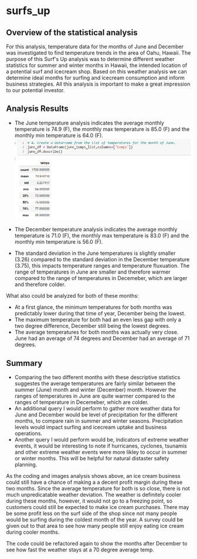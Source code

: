 # surfs_up



## Overview of the statistical analysis
For this analysis, temperature data for the months of June and December was investigated to find temperature trends in the area of Oahu, Hawaii. 
The purpose of this Surf's Up analysis was to determine different weather statistics for summer and winter months in Hawaii, the intended location of a potential surf and icecream shop. Based on this weather analysis we can determine ideal months for surfing and icecream consumption and inform business strategies.
All this analysis is important to make a great impression to our potential investor.



## Analysis Results
* The June temperature analysis indicates the average monthly temperature is 74.9 (F), the monthly max temperature is 85.0 (F) and the monthly min temperature is 64.0 (F).
![alt text](https://github.com/salvamike/surfs_up/blob/main/Images/JuneWeather.png)

* The December temperature analysis indicates the average monthly temperature is 71.0 (F), the monthly max temperature is 83.0 (F) and the monthly min temperature is 56.0 (F).
* The standard deviation in the June temperatures is slightly smaller (3.26) compared to the standard deviation in the December temperature (3.75), this impacts temperature ranges and temperature fluxuation. The range of temperatures in June are smaller and therefore warmer compared to the range of temperatures in Decemeber, which are larger and therefore colder.

What also could be analyzed for both of these months:

* At a first glance, the minimum temperatures for both months was predictably lower during that time of year, December being the lowest.
* The maximum temperature for both had an even less gap with only a two degree difference, December still being the lowest degrees.
* The average temperatures for both months was actually very close. June had an average of 74 degrees and December had an average of 71 degrees.



## Summary
* Comparing the two different months with these descriptive statistics suggestes the average temperatures are fairly similar between the summer (June) month and winter (December) month. However the ranges of temperatures in June are quite warmer compared to the ranges of temperature in Decemeber, which are colder.
* An additional query I would perform to gather more weather data for June and December would be level of precipitation for the different months, to compare rain in summer and winter seasons. Precipitation levels would impact surfing and icecream uptake and business operations.
* Another query I would perform would be, indicators of extreme weather events, it would be interesting to note if hurricanes, cyclones, tsunamis and other extreme weather events were more likley to occur in summer or winter months. This will be helpful for natural distaster safety planning.

As the coding and images analysis shows above, an ice cream business could still have a chance of making a a decent profit margin during these two months. Since the average temperature for both is so close, there is not much unpredicatable weather deviation. The weather is definitely cooler during these months, however, it would not go to a freezing point, so customers could still be expected to make ice cream purchases. There may be some profit less on the surf side of the shop since not many people would be surfing during the coldest month of the year. A survey could be given out to that area to see how many people still enjoy eating ice cream during cooler months.

The code could be refactored again to show the months after December to see how fast the weather stays at a 70 degree average temp.

